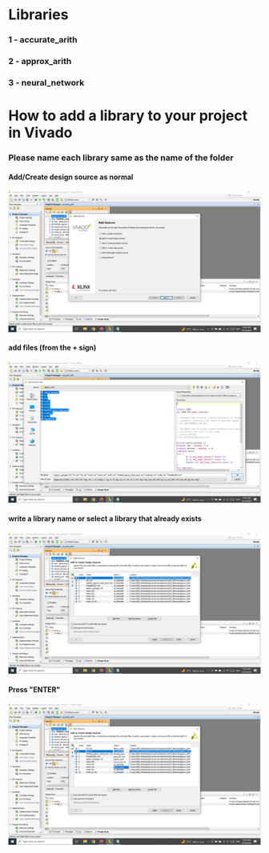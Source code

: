 # Libraries
### 1 - accurate_arith
### 2 - approx_arith
### 3 - neural_network

# How to add a library to your project in Vivado
### Please name each library same as the name of the folder
#### Add/Create design source as normal
![](https://github.com/MinaAbdelmaseeh/Approximate-CNN/blob/main/Screenshot%20(50).png)
#### add files (from the  + sign)
![](https://github.com/MinaAbdelmaseeh/Approximate-CNN/blob/main/Screenshot%20(51).png)
#### write a library name or select a library that already exists
![](https://github.com/MinaAbdelmaseeh/Approximate-CNN/blob/main/Screenshot%20(52).png)
#### Press "ENTER"
![](https://github.com/MinaAbdelmaseeh/Approximate-CNN/blob/main/Screenshot%20(53).png)
